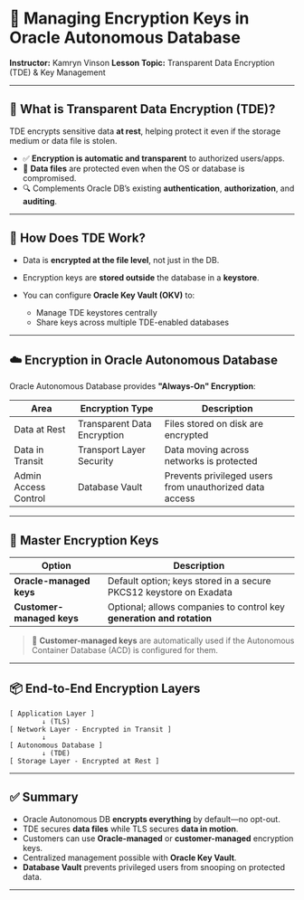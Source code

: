 # 🔐 Managing Encryption Keys in Oracle Autonomous Database

**Instructor:** Kamryn Vinson
**Lesson Topic:** Transparent Data Encryption (TDE) & Key Management

---

## 🧾 What is Transparent Data Encryption (TDE)?

TDE encrypts sensitive data **at rest**, helping protect it even if the storage medium or data file is stolen.

* ✅ **Encryption is automatic and transparent** to authorized users/apps.
* 🔐 **Data files** are protected even when the OS or database is compromised.
* 🔍 Complements Oracle DB’s existing **authentication**, **authorization**, and **auditing**.

---

## 🔐 How Does TDE Work?

* Data is **encrypted at the file level**, not just in the DB.
* Encryption keys are **stored outside** the database in a **keystore**.
* You can configure **Oracle Key Vault (OKV)** to:

  * Manage TDE keystores centrally
  * Share keys across multiple TDE-enabled databases

---

## ☁️ Encryption in Oracle Autonomous Database

Oracle Autonomous Database provides **"Always-On" Encryption**:

| Area                 | Encryption Type             | Description                                             |
| -------------------- | --------------------------- | ------------------------------------------------------- |
| Data at Rest         | Transparent Data Encryption | Files stored on disk are encrypted                      |
| Data in Transit      | Transport Layer Security    | Data moving across networks is protected                |
| Admin Access Control | Database Vault              | Prevents privileged users from unauthorized data access |

---

## 🔐 Master Encryption Keys

| Option                    | Description                                                           |
| ------------------------- | --------------------------------------------------------------------- |
| **Oracle-managed keys**   | Default option; keys stored in a secure PKCS12 keystore on Exadata    |
| **Customer-managed keys** | Optional; allows companies to control key **generation and rotation** |

> 🔁 **Customer-managed keys** are automatically used if the Autonomous Container Database (ACD) is configured for them.

---

## 📦 End-to-End Encryption Layers

```
[ Application Layer ]
        ↓ (TLS)
[ Network Layer - Encrypted in Transit ]
        ↓
[ Autonomous Database ]
        ↓ (TDE)
[ Storage Layer - Encrypted at Rest ]
```

---

## ✅ Summary

* Oracle Autonomous DB **encrypts everything** by default—no opt-out.
* TDE secures **data files** while TLS secures **data in motion**.
* Customers can use **Oracle-managed** or **customer-managed** encryption keys.
* Centralized management possible with **Oracle Key Vault**.
* **Database Vault** prevents privileged users from snooping on protected data.

---

